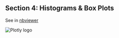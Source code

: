 Section 4: Histograms & Box Plots
---------------------------------

See in
[nbviewer](http://nbviewer.ipython.org/github/etpinard/plotly-python-doc/tree/master/s4_histograms/s4_histograms.ipynb)

![Plotly logo](http://i.imgur.com/4vwuxdJ.png)
